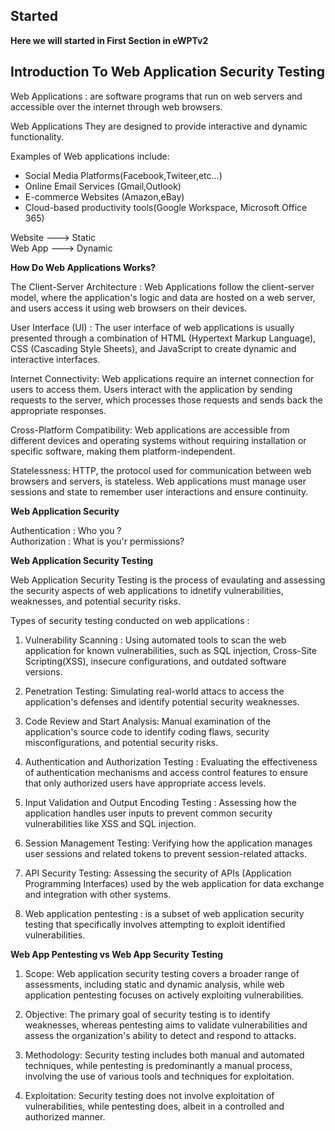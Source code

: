 ## Started

**Here we will started in First Section in eWPTv2**

## Introduction To Web Application Security Testing

Web Applications : are software programs that run on web servers and accessible over the internet through web browsers.  

Web Applications They are designed to provide interactive and dynamic functionality.  

Examples of Web applications include:

- Social Media Platforms(Facebook,Twiteer,etc...)  
- Online Email Services (Gmail,Outlook)
- E-commerce Websites (Amazon,eBay)
- Cloud-based productivity tools(Google Workspace, Microsoft Office 365)  

Website ---> Static  
Web App ---> Dynamic  

**How Do Web Applications Works?**  

The Client-Server Architecture : Web Applications follow the client-server model, where the application's logic and data are hosted on a web server, and users access it using web browsers on their devices.  

User Interface (UI) :  The user interface of web applications is usually presented through a combination of HTML (Hypertext Markup Language), CSS (Cascading Style Sheets), and JavaScript to create dynamic and interactive interfaces.  

Internet Connectivity: Web applications require an internet connection for users to access them. Users interact with the application by sending requests to the server, which processes those requests and sends back the appropriate responses.  

Cross-Platform Compatibility: Web applications are accessible from different devices and operating systems without requiring installation or specific software, making them platform-independent.  

Statelessness: HTTP, the protocol used for communication between web browsers and servers, is stateless. Web applications must manage user sessions and state to remember user interactions and ensure continuity.  

**Web Application Security** 

Authentication : Who you ?  
Authorization : What is you'r permissions?  

**Web Application Security Testing**  

Web Application Security Testing is the process of evaulating and assessing the security aspects of web applications to idnetify vulnerabilities, weaknesses, and potential security risks.  

Types of security testing conducted on web applications :  

1. Vulnerability Scanning : Using automated tools to scan the web application for known vulnerabilities, such as SQL injection, Cross-Site Scripting(XSS), insecure configurations, and outdated software versions.  

2. Penetration Testing: Simulating real-world attacs to access the application's defenses and identify potential security weaknesses.

3. Code Review and Start Analysis: Manual examination of the application's source code to identify coding flaws, security misconfigurations, and potential security risks.  

4. Authentication and Authorization Testing : Evaluating the effectiveness of authentication mechanisms and access control features to ensure that only authorized users have appropriate access levels.  

5. Input Validation and Output Encoding Testing : Assessing how the application handles user inputs to prevent common security vulnerabilities like XSS and SQL injection.  

6. Session Management Testing: Verifying how the application manages user sessions and related tokens to prevent session-related attacks.  

7. API Security Testing: Assessing the security of APIs (Application Programming Interfaces) used by the web application for data exchange and integration with other systems.  

8. Web application pentesting : is a subset of web application security testing that specifically involves attempting to exploit identified vulnerabilities.  

**Web App Pentesting vs Web App Security Testing**  

1. Scope: Web application security testing covers a broader range of assessments, including static and dynamic analysis, while web application pentesting focuses on actively exploiting vulnerabilities.  

2. Objective: The primary goal of security testing is to identify weaknesses, whereas pentesting aims to validate vulnerabilities and assess the organization's ability to detect and respond to attacks.  

3. Methodology: Security testing includes both manual and automated techniques, while pentesting is predominantly a manual process, involving the use of various tools and techniques for exploitation.  

4. Exploitation: Security testing does not involve exploitation of vulnerabilities, while pentesting does, albeit in a controlled and authorized manner.  




